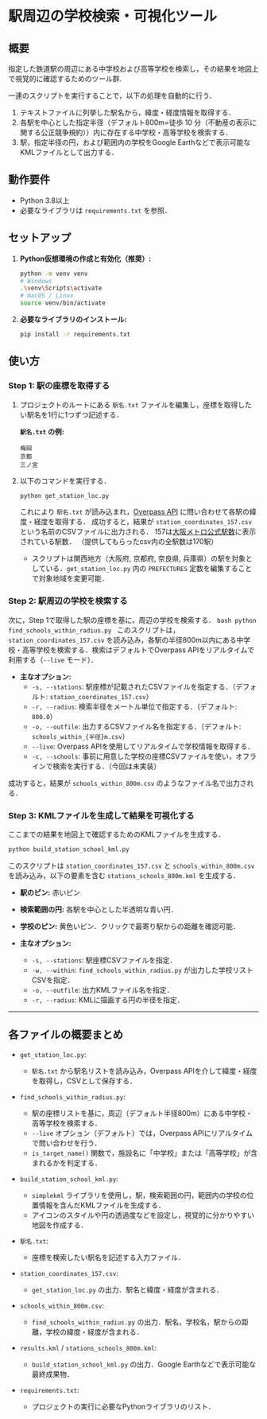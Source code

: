 # 駅周辺の学校検索・可視化ツール

## 概要

指定した鉄道駅の周辺にある中学校および高等学校を検索し，その結果を地図上で視覚的に確認するためのツール群.

一連のスクリプトを実行することで，以下の処理を自動的に行う．
1.  テキストファイルに列挙した駅名から，緯度・経度情報を取得する．
2.  各駅を中心とした指定半径（デフォルト800m=徒歩 10 分（不動産の表示に関する公正競争規約））内に存在する中学校・高等学校を検索する．
3.  駅，指定半径の円，および範囲内の学校をGoogle Earthなどで表示可能なKMLファイルとして出力する．

## 動作要件

*   Python 3.8以上
*   必要なライブラリは `requirements.txt` を参照．

## セットアップ

1.  **Python仮想環境の作成と有効化（推奨）:**
    ```bash
    python -m venv venv
    # Windows
    .\venv\Scripts\activate
    # macOS / Linux
    source venv/bin/activate
    ```

2.  **必要なライブラリのインストール:**
    ```bash
    pip install -r requirements.txt
    ```

## 使い方

### Step 1: 駅の座標を取得する

1.  プロジェクトのルートにある `駅名.txt` ファイルを編集し，座標を取得したい駅名を1行に1つずつ記述する．

    **`駅名.txt` の例:**
    ```
    梅田
    京都
    三ノ宮
    ```

2.  以下のコマンドを実行する．
    ```bash
    python get_station_loc.py
    ```

    これにより `駅名.txt` が読み込まれ，[Overpass API](https://overpass-api.de/) に問い合わせて各駅の緯度・経度を取得する．
    成功すると，結果が `station_coordinates_157.csv` という名前のCSVファイルに出力される．
    157は[大阪メトロ公式駅数](https://subway.osakametro.co.jp/guide/routemap.php)に表示されている駅数．
    （提供してもらったcsv内の全駅数は170駅）

    * スクリプトは関西地方（大阪府, 京都府, 奈良県, 兵庫県）の駅を対象としている．`get_station_loc.py` 内の `PREFECTURES` 定数を編集することで対象地域を変更可能．

### Step 2: 駅周辺の学校を検索する

次に，Step 1で取得した駅の座標を基に，周辺の学校を検索する．
    ```bash
    python find_schools_within_radius.py
    ```
このスクリプトは，`station_coordinates_157.csv` を読み込み，各駅の半径800m以内にある中学校・高等学校を検索する．検索はデフォルトでOverpass APIをリアルタイムで利用する（`--live` モード）．

*   **主なオプション:**
    *   `-s, --stations`: 駅座標が記載されたCSVファイルを指定する．（デフォルト: `station_coordinates_157.csv`）
    *   `-r, --radius`: 検索半径をメートル単位で指定する．（デフォルト: `800.0`）
    *   `-o, --outfile`: 出力するCSVファイル名を指定する．（デフォルト: `schools_within_{半径}m.csv`）
    *   `--live`: Overpass APIを使用してリアルタイムで学校情報を取得する．
    *   `-c, --schools`: 事前に用意した学校の座標CSVファイルを使い，オフラインで検索を実行する．（今回は未実装）

成功すると，結果が `schools_within_800m.csv` のようなファイル名で出力される．

### Step 3: KMLファイルを生成して結果を可視化する

ここまでの結果を地図上で確認するためのKMLファイルを生成する．

```bash
python build_station_school_kml.py
```

このスクリプトは `station_coordinates_157.csv` と `schools_within_800m.csv` を読み込み，以下の要素を含む `stations_schools_800m.kml` を生成する．

*   **駅のピン:** 赤いピン
*   **検索範囲の円:** 各駅を中心とした半透明な青い円．
*   **学校のピン:** 黄色いピン．クリックで最寄り駅からの距離を確認可能．

*   **主なオプション:**
    *   `-s, --stations`: 駅座標CSVファイルを指定．
    *   `-w, --within`: `find_schools_within_radius.py` が出力した学校リストCSVを指定．
    *   `-o, --outfile`: 出力KMLファイル名を指定．
    *   `-r, --radius`: KMLに描画する円の半径を指定．

---

## 各ファイルの概要まとめ

*   `get_station_loc.py`:
    *   `駅名.txt` から駅名リストを読み込み，Overpass APIを介して緯度・経度を取得し，CSVとして保存する．

*   `find_schools_within_radius.py`:
    *   駅の座標リストを基に，周辺（デフォルト半径800m）にある中学校・高等学校を検索する．
    *   `--live` オプション（デフォルト）では，Overpass APIにリアルタイムで問い合わせを行う．
    *   `is_target_name()` 関数で，施設名に「中学校」または「高等学校」が含まれるかを判定する．

*   `build_station_school_kml.py`:
    *   `simplekml` ライブラリを使用し，駅，検索範囲の円，範囲内の学校の位置情報を含んだKMLファイルを生成する．
    *   アイコンのスタイルや円の透過度などを設定し，視覚的に分かりやすい地図を作成する．

*   `駅名.txt`:
    *   座標を検索したい駅名を記述する入力ファイル．

*   `station_coordinates_157.csv`:
    *   `get_station_loc.py` の出力．駅名と緯度・経度が含まれる．

*   `schools_within_800m.csv`:
    *   `find_schools_within_radius.py` の出力．駅名，学校名，駅からの距離，学校の緯度・経度が含まれる．

*   `results.kml` / `stations_schools_800m.kml`:
    *   `build_station_school_kml.py` の出力．Google Earthなどで表示可能な最終成果物．

*   `requirements.txt`:
    *   プロジェクトの実行に必要なPythonライブラリのリスト．
